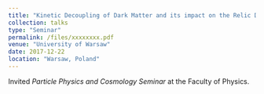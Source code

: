 ```yaml
---
title: "Kinetic Decoupling of Dark Matter and its impact on the Relic Density"
collection: talks
type: "Seminar"
permalink: /files/xxxxxxxx.pdf
venue: "University of Warsaw"
date: 2017-12-22
location: "Warsaw, Poland"
---
```


Invited _Particle Physics and Cosmology Seminar_ at the Faculty of Physics.
